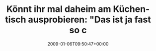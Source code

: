 ---
retweeted: false
source: <a href="http://twitter.com" rel="nofollow">Twitter Web Client</a>
entities:
  hashtags: []
  symbols: []
  user_mentions: []
  urls: []
display_text_range:
- '0'
- '92'
favorite_count: '0'
id_str: '1099170657'
truncated: false
retweet_count: '0'
id: '1099170657'
created_at: Tue Jan 06 09:50:47 +0000 2009
favorited: false
full_text: 'Könnt ihr mal daheim am Küchentisch ausprobieren: "Das ist ja fast so
  cool wie rsync!" #1337'
lang: de
tags:
- pesos/twitter
date: '2009-01-06T09:50:47+00:00'
src: https://twitter.com/bascht/status/1099170657
original_url: https://twitter.com/bascht/status/1099170657
type: twitter_tweet
text: 'Könnt ihr mal daheim am Küchentisch ausprobieren: "Das ist ja fast so cool
  wie rsync!" #1337'
title: 'Könnt ihr mal daheim am Küchentisch ausprobieren: "Das ist ja fast so c'

---